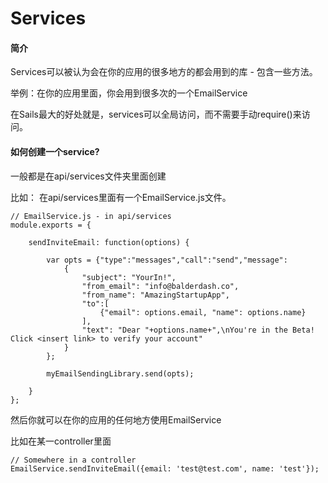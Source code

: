 Services
==========

#### 简介

Services可以被认为会在你的应用的很多地方的都会用到的库 - 包含一些方法。

举例：在你的应用里面，你会用到很多次的一个EmailService

在Sails最大的好处就是，services可以全局访问，而不需要手动require()来访问。

#### 如何创建一个service?

一般都是在api/services文件夹里面创建

比如： 在api/services里面有一个EmailService.js文件。

```
// EmailService.js - in api/services
module.exports = {

    sendInviteEmail: function(options) {

        var opts = {"type":"messages","call":"send","message":
            {
                "subject": "YourIn!",
                "from_email": "info@balderdash.co",
                "from_name": "AmazingStartupApp",
                "to":[
                    {"email": options.email, "name": options.name}
                ],
                "text": "Dear "+options.name+",\nYou're in the Beta! Click <insert link> to verify your account"
            }
        };

        myEmailSendingLibrary.send(opts);

    }
};
```


然后你就可以在你的应用的任何地方使用EmailService

比如在某一controller里面

```
// Somewhere in a controller
EmailService.sendInviteEmail({email: 'test@test.com', name: 'test'});
```